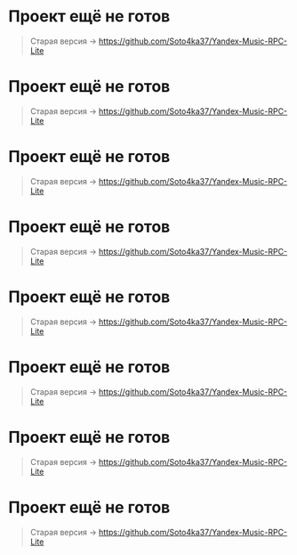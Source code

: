 # Проект ещё не готов
> Старая версия -> https://github.com/Soto4ka37/Yandex-Music-RPC-Lite
# Проект ещё не готов
> Старая версия -> https://github.com/Soto4ka37/Yandex-Music-RPC-Lite
# Проект ещё не готов
> Старая версия -> https://github.com/Soto4ka37/Yandex-Music-RPC-Lite
# Проект ещё не готов
> Старая версия -> https://github.com/Soto4ka37/Yandex-Music-RPC-Lite
# Проект ещё не готов
> Старая версия -> https://github.com/Soto4ka37/Yandex-Music-RPC-Lite
# Проект ещё не готов
> Старая версия -> https://github.com/Soto4ka37/Yandex-Music-RPC-Lite
# Проект ещё не готов
> Старая версия -> https://github.com/Soto4ka37/Yandex-Music-RPC-Lite
# Проект ещё не готов
> Старая версия -> https://github.com/Soto4ka37/Yandex-Music-RPC-Lite